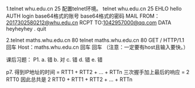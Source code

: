 1.telnet whu.edu.cn 25
配置telnet环境。
telnet whu.edu.cn 25
EHLO hello
AUTH login
base64格式的账号
base64格式的密码
MAIL FROM：<2017302580212@whu.edu.cn>
RCPT TO:<1042957000@qq.com>
DATA
heyheyhey
.
quit

2.telnet maths.whu.edu.cn 80
telnet maths.whu.edu.cn 80
GET / HTTP/1.1 
回车 
Host：maths.whu.edu.cn
回车 回车
（注意：一定要有host且输入要快。）

课后习题：
P1.
a. 错
b. 对
c. 错
d. 错
e. 错

p7.
得到IP地址的时间 = RTT1 + RTT2 + … + RTTn
三次握手加上最后的响应 = 2 RTT0
因此总共是 2 RTT0 + RTT1 + RTT2 + … + RTTn
